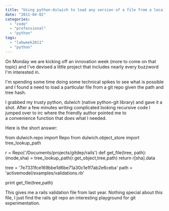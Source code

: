 ```yaml
---
title: "Using python-dulwich to load any version of a file from a local git repo"
date: "2011-04-02"
categories: 
  - "code"
  - "professional"
  - "python"
tags: 
  - "labweek2011"
  - "python"
---
```


On Monday we are kicking off an innovation week (more to come on that topic) and I've devised a little project that includes nearly every buzzword I'm interested in.

I'm spending some time doing some technical spikes to see what is possible and I found a need to load a particular file from a git repo given the path and tree hash.

I grabbed my trusty python, dulwich (native python-git library) and gave it a shot. After a few minutes writing complicated looking recursive code I jumped over to irc where the friendly author pointed me to a convenience function that does what I needed.

Here is the short answer:

from dulwich.repo import Repo
from dulwich.object\_store import tree\_lookup\_path

r = Repo('/Documents/projects/gitdep/rails')
def get\_file(tree, path):
    (mode,sha) = tree\_lookup\_path(r.get\_object,tree,path)
    return r\[sha\].data

tree = '7e7331fce169bbe1d6be71a30c1e1f7ab2e6ceba'
path = 'activemodel/examples/validations.rb'

print get\_file(tree,path)

This gives me a rails validation file from last year. Nothing special about this file, I just find the rails git repo an interesting playground for git experimentation.
